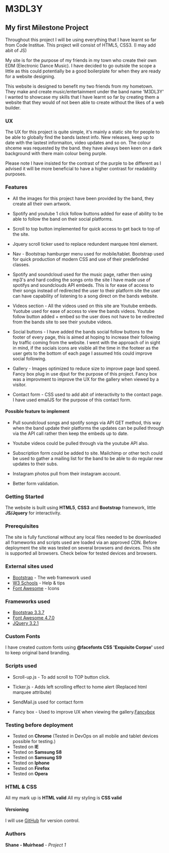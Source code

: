# M3DL3Y

## My first Milestone Project

Throughout this project I will be using everything that I have learnt so far from Code Institue.
This project will consist of HTML5, CSS3. (I may add abit of JS)

My site is for the purpose of my friends in my town who create their own EDM (Electronic Dance Music).
I have decided to go outside the scope a little as this could potentially
be a good boilerplate for when they are ready for a website designing.

This website is designed to benefit my two friends from my hometown. 
They make and create music/entertainment under the band name 'M3DL3Y'
I wanted to showcase my skills that I have learnt so far by creating them
a website that they would of not been able to create without the likes of a web builder.

### UX

The UX for this project is quite simple, it's mainly a static site for people to be able to
globally find the bands lastest info. New releases, keep up to date with the lastest informaiton,
video updates and so on. The colour shceme was requested by the band. they have always
been keen on a dark background with there main colour being purple.

Please note I have insisted for the contrast of the purple to be different as I advised it
will be more beneficial to have a higher contrast for readability purposes.

### Features 

* All the images for this project have been provided by the band, they create all their own artwork.

* Spotify and youtube 1 click follow buttons added for ease of ability to be able to follow the band on their
social platforms.

* Scroll to top button implemented for quick access to get back to top of the site.

* Jquery scroll ticker used to replace redundent marquee html element. 

* Nav - Bootstrap hamburger menu used for mobile/tablet. Bootstrap used for quick production of modern CSS
and use of their predefinded classes.

* Spotify and soundcloud used for the music page, rather then using mp3's and hard coding the songs onto the 
site I have made use of spotifys and soundclouds API embeds. This is for ease of access to their songs
instead of redirected the user to their platform site the user can have capability of listening to a song 
direct on the bands website.

* Videos section - All the videos used on this site are Youtube embeds. Yuotube used for ease of access to
view the bands videos.  Youtube follow button added + embed so the user does not have to be redirected 
from the bands site to see their youtube videos.

* Social buttons - I have added the bands social follow buttons to the footer of every page, this is aimed
at hoping to increase their following by traffic coming from the website.
I went with the approach of in sight in mind, if the socials icons are visible all the time in the footeer
as the user gets to the bottom of each page I assumed htis could improve social following.

* Gallery - Images optimized to reduce size to improve page laod speed. Fancy box plug in use djsut for
the purpose of this project. Fancy box was a improvment to improve the UX for the gallery when viewed by 
a visitor.

* Contact form - CSS used to add abit of interactivity to the contact page. I have used emailJS for the
purpose of this contact form. 

#### Possible feature to implement 

* Pull soundcloud songs and spotify songs via API GET method, this way when the band update their 
platforms the updates can be pulled through via the API call rather then keep the embeds up to date.

* Youtube videos could be pulled through via the youtube API also. 

* Subscription form could be added to site. Mailchimp or other tech could be used to gather a
mailing list for the band to be able to do regular new updates to their subs.

* Instagram photos pull from their instagram account.

* Better form validation.


### Getting Started

The website is built using **HTML5**, **CSS3** and **Bootstrap** framework, little **JS/Jquery** for interactivity.

### Prerequisites

The site is fully functional without any local files needed to be downloaded all frameworks and scripts
used are loaded via an approved CDN. Before deployment the site was tested on several browsers and devices.
This site is supported all browsers. Check below for tested devices and browsers.

### External sites used 

* [Bootstrap](https://getbootstrap.com/docs/4.1/getting-started/introduction/) - The web framework used 
* [W3 Schools](https://www.w3schools.com/html/default.asp) - Help & tips 
* [Font Awesome](https://www.bootstrapcdn.com/fontawesome/) - Icons 

### Frameworks used 

* [Bootstrap 3.3.7](https://getbootstrap.com/)
* [Font Awesome 4.7.0](https://fontawesome.com/how-to-use/on-the-web/setup/getting-started?using=web-fonts-with-css)
* [JQuery 3.2.1](https://jquery.com/download/)

### Custom Fonts 

I have created custom fonts using **@facefonts CSS 'Exquisite Corpse'** used to keep original band branding.

### Scripts used

* Scroll-up.js - To add scroll to TOP button click. 

* Ticker.js - Adds left scrolling effect to home alert (Replaced html marquee attribute)

* SendMail.js used for contact form 

* Fancy box - Used to improve UX when viewing the gallery.[Fancybox](https://github.com/fancyapps/fancybox)


### Testing before deployment

+ Tested on **Chrome** (Tested in DevOps on all mobile and tablet devices possible for testing.)
+ Tested on **IE**
+ Tested on  **Samsung S8**
+ Tested on **Samsung S9**
+ Tested on **Iphone**
+ Tested on **Firefox**
+ Tested on **Opera**

### HTML & CSS

All my mark up is **HTML valid**
All my styling is **CSS valid**

#### Versioning

I will use [GitHub](github.com) for version control.

### Authors

**Shane - Muirhead** - *Project 1* 

